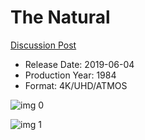 # The Natural

[Discussion Post](https://www.avsforum.com/threads/bass-eq-for-filtered-movies.2995212/post-58155100)

* Release Date: 2019-06-04
* Production Year: 1984
* Format: 4K/UHD/ATMOS

![img 0](https://i.imgur.com/4x8Zu8O.jpg)

![img 1](https://i.imgur.com/JP9gh4A.png)

